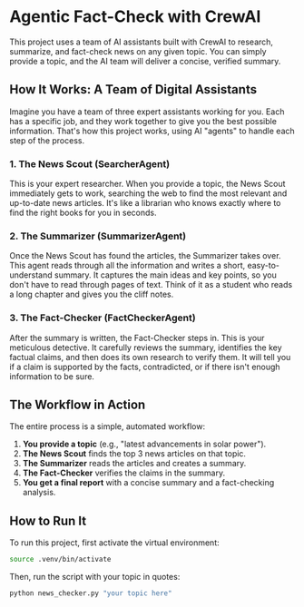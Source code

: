 # Agentic Fact-Check with CrewAI

This project uses a team of AI assistants built with CrewAI to research, summarize, and fact-check news on any given topic. You can simply provide a topic, and the AI team will deliver a concise, verified summary.

## How It Works: A Team of Digital Assistants

Imagine you have a team of three expert assistants working for you. Each has a specific job, and they work together to give you the best possible information. That's how this project works, using AI "agents" to handle each step of the process.

### 1. The News Scout (SearcherAgent)

This is your expert researcher. When you provide a topic, the News Scout immediately gets to work, searching the web to find the most relevant and up-to-date news articles. It's like a librarian who knows exactly where to find the right books for you in seconds.

### 2. The Summarizer (SummarizerAgent)

Once the News Scout has found the articles, the Summarizer takes over. This agent reads through all the information and writes a short, easy-to-understand summary. It captures the main ideas and key points, so you don't have to read through pages of text. Think of it as a student who reads a long chapter and gives you the cliff notes.

### 3. The Fact-Checker (FactCheckerAgent)

After the summary is written, the Fact-Checker steps in. This is your meticulous detective. It carefully reviews the summary, identifies the key factual claims, and then does its own research to verify them. It will tell you if a claim is supported by the facts, contradicted, or if there isn't enough information to be sure.

## The Workflow in Action

The entire process is a simple, automated workflow:

1.  **You provide a topic** (e.g., "latest advancements in solar power").
2.  **The News Scout** finds the top 3 news articles on that topic.
3.  **The Summarizer** reads the articles and creates a summary.
4.  **The Fact-Checker** verifies the claims in the summary.
5.  **You get a final report** with a concise summary and a fact-checking analysis.

## How to Run It

To run this project, first activate the virtual environment:
```bash
source .venv/bin/activate
```

Then, run the script with your topic in quotes:

```bash
python news_checker.py "your topic here"
``` 